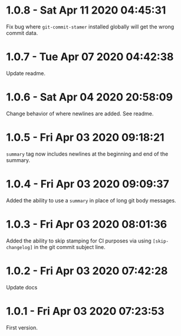 # 1.0.8 - Sat Apr 11 2020 04:45:31

Fix bug where `git-commit-stamer` installed globally will
get the wrong commit data.

# 1.0.7 - Tue Apr 07 2020 04:42:38

Update readme.

# 1.0.6 - Sat Apr 04 2020 20:58:09

Change behavior of where newlines are added. See readme.

# 1.0.5 - Fri Apr 03 2020 09:18:21

`summary` tag now includes newlines at the beginning and end of the summary.

# 1.0.4 - Fri Apr 03 2020 09:09:37

Added the ability to use a `summary` in place of long
git body messages.

# 1.0.3 - Fri Apr 03 2020 08:01:36

Added the ability to skip stamping for CI purposes via
using `[skip-changelog]` in the git commit subject line.

# 1.0.2 - Fri Apr 03 2020 07:42:28

Update docs

# 1.0.1 - Fri Apr 03 2020 07:23:53

First version.
